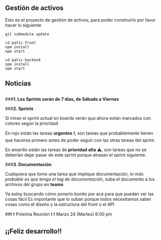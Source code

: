 ## Gestión de activos
Esto es el proyecto de gestión de activos, para poder construirlo por favor hacer lo siguiente 

```
git submodule update
```

```
cd patic-front
npm install
npm start
```
```
cd patic-backend
npm install
npm start
```



## Noticias
##
 
###__1. Los Sprints serán de 7 dias, de Sábado a Viernes__
 
###__2. Sprints__
 
Si miran el sprint actual en boards verán que ahora están marcados con colores según la prioridad
 
En rojo están las tareas __urgentes__ :exclamation:, son tareas que probablemente tienen que hacerse primero 
antes de poder seguir con las otras tareas del sprint.
 
En amarillo están las tareas de __prioridad alta__ :warning:, son tareas que no se deberían dejar pasar de este 
sprint porque atrasan el sprint siguiente.
 
###__3. Documentación__
 
Cualquiera que tome una tarea que implique documentación, *lo más probable es que tenga el tag de 
documentación*, suba el documento a los archivos del grupo en __teams__
 
Ya estoy buscando cómo ponerlo bonito por acá para que puedan ver las cosas fácil Es importante que lo suban 
porque todos necesitamos saber cosas como el diseño y la estructura del front o el API
 
##:exclamation: :exclamation: Próxima Reunión :exclamation: :exclamation:
Marzo 24 (Martes) 6:00 pm

## ¡¡Feliz desarrollo!!
